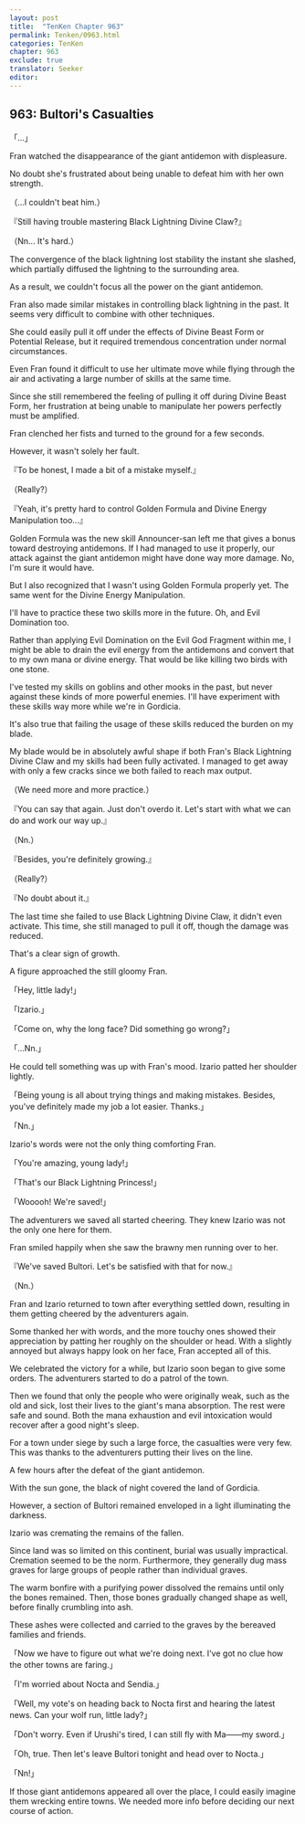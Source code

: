 ```yaml
---
layout: post
title:  "TenKen Chapter 963"
permalink: Tenken/0963.html
categories: TenKen
chapter: 963
exclude: true
translator: Seeker
editor: 
---
```

<h2>963: Bultori's Casualties</h2>

「...」

Fran watched the disappearance of the giant antidemon with displeasure.

No doubt she's frustrated about being unable to defeat him with her own strength.

（...I couldn't beat him.）

『Still having trouble mastering Black Lightning Divine Claw?』

（Nn... It's hard.）

The convergence of the black lightning lost stability the instant she slashed, which partially diffused the lightning to the surrounding area.

As a result, we couldn't focus all the power on the giant antidemon.

Fran also made similar mistakes in controlling black lightning in the past. It seems very difficult to combine with other techniques.

She could easily pull it off under the effects of Divine Beast Form or Potential Release, but it required tremendous concentration under normal circumstances.

Even Fran found it difficult to use her ultimate move while flying through the air and activating a large number of skills at the same time.

Since she still remembered the feeling of pulling it off during Divine Beast Form, her frustration at being unable to manipulate her powers perfectly must be amplified.

Fran clenched her fists and turned to the ground for a few seconds.

However, it wasn't solely her fault.

『To be honest, I made a bit of a mistake myself.』

（Really?）

『Yeah, it's pretty hard to control Golden Formula and Divine Energy Manipulation too...』

Golden Formula was the new skill Announcer-san left me that gives a bonus toward destroying antidemons. If I had managed to use it properly, our attack against the giant antidemon might have done way more damage. No, I'm sure it would have.

But I also recognized that I wasn't using Golden Formula properly yet. The same went for the Divine Energy Manipulation.

I'll have to practice these two skills more in the future. Oh, and Evil Domination too.

Rather than applying Evil Domination on the Evil God Fragment within me, I might be able to drain the evil energy from the antidemons and convert that to my own mana or divine energy. That would be like killing two birds with one stone.

I've tested my skills on goblins and other mooks in the past, but never against these kinds of more powerful enemies. I'll have experiment with these skills way more while we're in Gordicia.

It's also true that failing the usage of these skills reduced the burden on my blade.

My blade would be in absolutely awful shape if both Fran's Black Lightning Divine Claw and my skills had been fully activated. I managed to get away with only a few cracks since we both failed to reach max output.

（We need more and more practice.）

『You can say that again. Just don't overdo it. Let's start with what we can do and work our way up.』

（Nn.）

『Besides, you're definitely growing.』

（Really?）

『No doubt about it.』

The last time she failed to use Black Lightning Divine Claw, it didn't even activate. This time, she still managed to pull it off, though the damage was reduced.

That's a clear sign of growth.

A figure approached the still gloomy Fran.

「Hey, little lady!」

「Izario.」

「Come on, why the long face? Did something go wrong?」

「...Nn.」

He could tell something was up with Fran's mood. Izario patted her shoulder lightly.

「Being young is all about trying things and making mistakes. Besides, you've definitely made my job a lot easier. Thanks.」

「Nn.」

Izario's words were not the only thing comforting Fran.

「You're amazing, young lady!」

「That's our Black Lightning Princess!」

「Wooooh! We're saved!」

The adventurers we saved all started cheering. They knew Izario was not the only one here for them.

Fran smiled happily when she saw the brawny men running over to her.

『We've saved Bultori. Let's be satisfied with that for now.』

（Nn.）

Fran and Izario returned to town after everything settled down, resulting in them getting cheered by the adventurers again.

Some thanked her with words, and the more touchy ones showed their appreciation by patting her roughly on the shoulder or head. With a slightly annoyed but always happy look on her face, Fran accepted all of this.

We celebrated the victory for a while, but Izario soon began to give some orders. The adventurers started to do a patrol of the town.

Then we found that only the people who were originally weak, such as the old and sick, lost their lives to the giant's mana absorption. The rest were safe and sound. Both the mana exhaustion and evil intoxication would recover after a good night's sleep.

For a town under siege by such a large force, the casualties were very few. This was thanks to the adventurers putting their lives on the line.

A few hours after the defeat of the giant antidemon.

With the sun gone, the black of night covered the land of Gordicia.

However, a section of Bultori remained enveloped in a light illuminating the darkness.

Izario was cremating the remains of the fallen.

Since land was so limited on this continent, burial was usually impractical. Cremation seemed to be the norm. Furthermore, they generally dug mass graves for large groups of people rather than individual graves.

The warm bonfire with a purifying power dissolved the remains until only the bones remained. Then, those bones gradually changed shape as well, before finally crumbling into ash.

These ashes were collected and carried to the graves by the bereaved families and friends.

「Now we have to figure out what we're doing next. I've got no clue how the other towns are faring.」

「I'm worried about Nocta and Sendia.」

「Well, my vote's on heading back to Nocta first and hearing the latest news. Can your wolf run, little lady?」

「Don't worry. Even if Urushi's tired, I can still fly with Ma――my sword.」

「Oh, true. Then let's leave Bultori tonight and head over to Nocta.」

「Nn!」

If those giant antidemons appeared all over the place, I could easily imagine them wrecking entire towns. We needed more info before deciding our next course of action.



